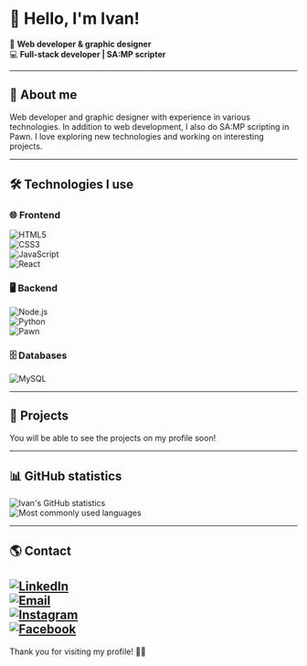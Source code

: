 # 👋 Hello, I'm Ivan!  

🎨 **Web developer & graphic designer**  
💻 **Full-stack developer | SA:MP scripter**  

---

## 🚀 About me  
Web developer and graphic designer with experience in various technologies. In addition to web development, I also do SA:MP scripting in Pawn. I love exploring new technologies and working on interesting projects. 

---

## 🛠️ Technologies I use

### 🌐 **Frontend**  
![HTML5](https://img.shields.io/badge/-HTML5-E34F26?style=flat-square&logo=html5&logoColor=white)  
![CSS3](https://img.shields.io/badge/-CSS3-1572B6?style=flat-square&logo=css3&logoColor=white)  
![JavaScript](https://img.shields.io/badge/-JavaScript-F7DF1E?style=flat-square&logo=javascript&logoColor=black)  
![React](https://img.shields.io/badge/-React-61DAFB?style=flat-square&logo=react&logoColor=black)  

### 🖥️ **Backend**  
![Node.js](https://img.shields.io/badge/-Node.js-339933?style=flat-square&logo=node.js&logoColor=white)  
![Python](https://img.shields.io/badge/-Python-3776AB?style=flat-square&logo=python&logoColor=white)  
![Pawn](https://custom-icon-badges.herokuapp.com/badge/Pawn-DBB400.svg?style=flat-square&logo=pawn&logoColor=white)

### 🗄️ **Databases**  
![MySQL](https://img.shields.io/badge/-MySQL-4479A1?style=flat-square&logo=mysql&logoColor=white)  

---

## 📌 Projects

You will be able to see the projects on my profile soon!

---

## 📊 GitHub statistics 

![Ivan's GitHub statistics](https://github-readme-stats.vercel.app/api?username=iv0dev&show_icons=true&theme=dark)  
![Most commonly used languages](https://github-readme-stats.vercel.app/api/top-langs/?username=iv0dev&layout=compact&theme=dark)  

---

## 🌎 Contact

[![LinkedIn](https://img.shields.io/badge/-LinkedIn-blue?style=flat-square&logo=linkedin&logoColor=white)](https://www.linkedin.com/in/iv0dev/)  
[![Email](https://img.shields.io/badge/-Email-D14836?style=flat-square&logo=gmail&logoColor=white)](mailto:ivodev45@gmail.com)  
[![Instagram](https://img.shields.io/badge/-Instagram-E4405F?style=flat-square&logo=instagram&logoColor=white)](https://instagram.com/iv0dev)  
[![Facebook](https://img.shields.io/badge/-Facebook-1877F2?style=flat-square&logo=facebook&logoColor=white)](https://facebook.com/iv0dev)  
---

Thank you for visiting my profile! 🚀✨
